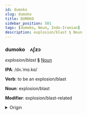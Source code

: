 ```yaml
---
id: dumoko
slug: dumoko
title: DUMOKO
sidebar_position: 501
tags: [dumoko, Noun, Indo-Iranian]
description: explosion/blast § Noun
---
```


### dumoko&emsp;<span kind="abugida">ʌʃƶɔ</span>

*explosion/blast* **§** [Noun](../../tags/Noun)

**IPA**: /dʌ.ˈmɑ.kɑ/

**Verb**: to be an explosion/blast

**Noun**: explosion/blast

**Modifier**: explosion/blast-related

<details>
    <summary>Origin</summary>
    Urdu دَھماکَہ dhamākah /d̪ʱə.mɑː.kɑ(ːɦ)/<br/>
    <em>Indo-Iranian Language Family</em>
</details>